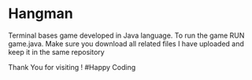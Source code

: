 # Hangman
Terminal bases game developed in Java language.
To run the game RUN game.java.
Make sure you download all related files I have uploaded  and keep it in the same repository


Thank You for visiting !
#Happy Coding 
